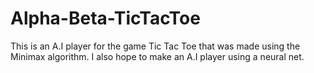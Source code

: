 # Alpha-Beta-TicTacToe
This is an A.I player for the game Tic Tac Toe that was made using the Minimax algorithm. I also hope to make an A.I player using a neural net.
